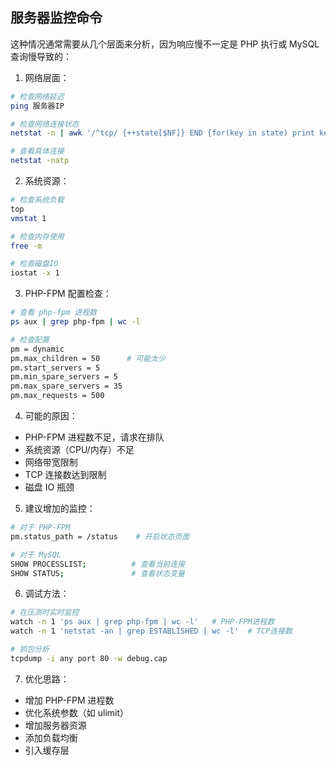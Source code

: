 ## 服务器监控命令

这种情况通常需要从几个层面来分析，因为响应慢不一定是 PHP 执行或 MySQL 查询慢导致的：

1. 网络层面：
```bash
# 检查网络延迟
ping 服务器IP

# 检查网络连接状态
netstat -n | awk '/^tcp/ {++state[$NF]} END {for(key in state) print key,"\t",state[key]}'

# 查看具体连接
netstat -natp
```

2. 系统资源：
```bash
# 检查系统负载
top
vmstat 1

# 检查内存使用
free -m

# 检查磁盘IO
iostat -x 1
```

3. PHP-FPM 配置检查：
```bash
# 查看 php-fpm 进程数
ps aux | grep php-fpm | wc -l

# 检查配置
pm = dynamic
pm.max_children = 50      # 可能太少
pm.start_servers = 5
pm.min_spare_servers = 5
pm.max_spare_servers = 35
pm.max_requests = 500
```

4. 可能的原因：
- PHP-FPM 进程数不足，请求在排队
- 系统资源（CPU/内存）不足
- 网络带宽限制
- TCP 连接数达到限制
- 磁盘 IO 瓶颈

5. 建议增加的监控：
```bash
# 对于 PHP-FPM
pm.status_path = /status    # 开启状态页面

# 对于 MySQL
SHOW PROCESSLIST;          # 查看当前连接
SHOW STATUS;               # 查看状态变量
```

6. 调试方法：
```bash
# 在压测时实时监控
watch -n 1 'ps aux | grep php-fpm | wc -l'   # PHP-FPM进程数
watch -n 1 'netstat -an | grep ESTABLISHED | wc -l'  # TCP连接数

# 抓包分析
tcpdump -i any port 80 -w debug.cap
```

7. 优化思路：
- 增加 PHP-FPM 进程数
- 优化系统参数（如 ulimit）
- 增加服务器资源
- 添加负载均衡
- 引入缓存层


